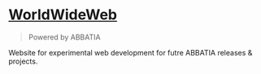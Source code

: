 # [WorldWideWeb](http://worldwideweb.live)

> Powered by ABBATIA

Website for experimental web development for futre ABBATIA releases & projects.
